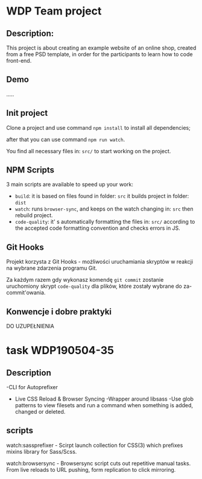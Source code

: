 # WDP Team project

## Description:
 This project is about creating an example website of an online shop, created from a free PSD template, in order for the participants to learn how to code front-end.

## Demo

.....

## Init project

 Clone a project and use command `npm install` to install all dependencies;

after that you can use command `npm run watch`.

 You find all necessary files in:  `src/` to start working on the project.

## NPM Scripts

3 main scripts are available to speed up your work:

- `build`: it is based on files found in folder: `src` it builds project in folder: `dist`
- `watch`: runs `browser-sync`, and keeps on the watch changing in: `src` then rebuild project.
- `code-quality`: it' s automatically formatting the files in: `src/`
  according to the accepted code formatting convention and checks errors in JS.

## Git Hooks

Projekt korzysta z Git Hooks - możliwości uruchamiania skryptów w reakcji na wybrane zdarzenia programu Git.

Za każdym razem gdy wykonasz komendę `git commit` zostanie uruchomiony skrypt `code-quality`
dla plików, które zostały wybrane do za-commit'owania.

## Konwencje i dobre praktyki

DO UZUPEŁNIENIA

# task WDP190504-35

## Description

-CLI for Autoprefixer

- Live CSS Reload & Browser Syncing
  -Wrapper around libsass
  -Use glob patterns to view filesets and run a command when something is added, changed or deleted.

## scripts

watch:sassprefixer - Scirpt launch collection for CSS(3) which prefixes mixins library for Sass/Scss.

watch:browsersync - Browsersync script cuts out repetitive manual tasks. From live reloads to URL pushing, form replication to click mirroring.
